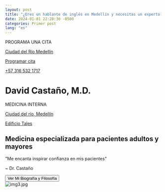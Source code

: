 ```yaml
---
layout: post
title: "¿Eres un hablante de inglés en Medellín y necesitas un experto en medicina interna?"
date: 2024-01-01 22:28:30 -0500
categories: Primer post
lang: "es"
---
```


<div class="header-banner">
  <div class="container">
    <div class="contact-info">
      <p>PROGRAMA UNA CITA</p>
      <p><a href="#">Ciudad del Río Medellín</a></p>
      <p><a href="#">Programar cita</a></p>
      <p class="phone-number"><a href="tel:+57 316 532 1717">+57 316 532 1717</a></p>
    </div>
    <div class="logo">
      <h1 class="doctor-name">David Castaño, M.D.</h1>
      <p class="specialty">MEDICINA INTERNA</p>
    </div>
    <div class="secondary-contact">
      <p class="secondary-location"><a href="#">Ciudad del río, Medellín</a></p>
      <p><a href="#">Edificio Tales</a></p>
    </div>
  </div>
</div>

<div class="main-content">
  <div class="container">
    <div class="intro">
      <h2>Medicina especializada para pacientes adultos y mayores</h2>
      <p>"Me encanta inspirar confianza en mis pacientes"</p>
      <p>~ Dr. Castaño</p>
      <a href="https://www.instagram.com/dr.davidcastano?igsh=N2oxbW9hMmEwdTFo&utm_source=qr" target="_blank">
        <button class="center-button">Ver Mi Biografía y Filosofía</button>
      </a>
    </div>
    <div class="image">
      <img src="{{ site.baseurl }}/assets/images/img3.jpg" alt="img3.jpg">
    </div>
  </div>
</div>
